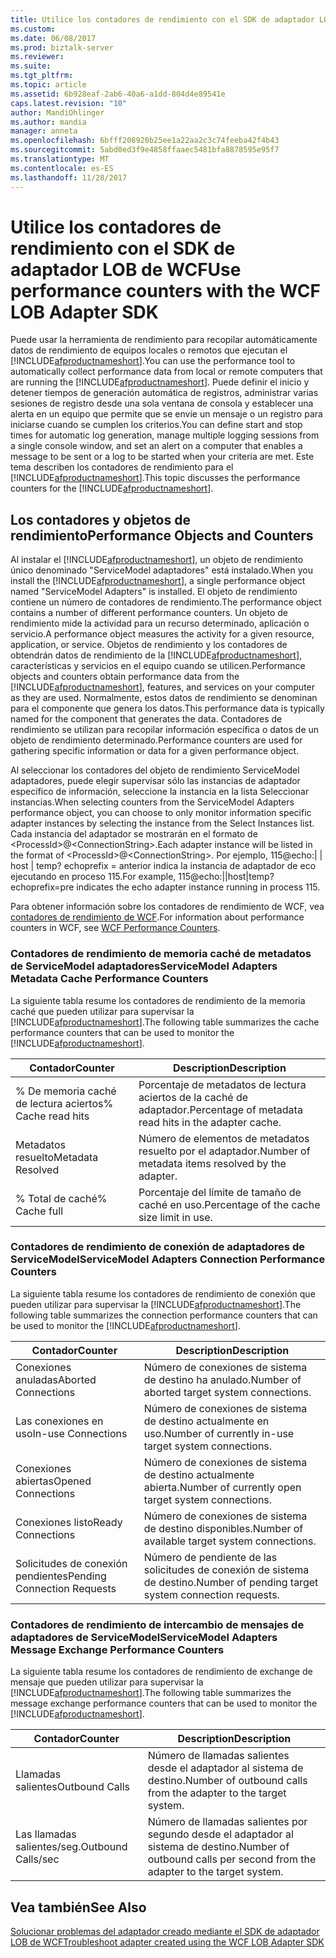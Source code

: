 ```yaml
---
title: Utilice los contadores de rendimiento con el SDK de adaptador LOB de WCF | Documentos de Microsoft
ms.custom: 
ms.date: 06/08/2017
ms.prod: biztalk-server
ms.reviewer: 
ms.suite: 
ms.tgt_pltfrm: 
ms.topic: article
ms.assetid: 6b928eaf-2ab6-40a6-a1dd-804d4e89541e
caps.latest.revision: "10"
author: MandiOhlinger
ms.author: mandia
manager: anneta
ms.openlocfilehash: 6bfff208920b25ee1a22aa2c3c74feeba42f4b43
ms.sourcegitcommit: 5abd0ed3f9e4858ffaaec5481bfa8878595e95f7
ms.translationtype: MT
ms.contentlocale: es-ES
ms.lasthandoff: 11/28/2017
---
```

# <a name="use-performance-counters-with-the-wcf-lob-adapter-sdk"></a><span data-ttu-id="94ccb-102">Utilice los contadores de rendimiento con el SDK de adaptador LOB de WCF</span><span class="sxs-lookup"><span data-stu-id="94ccb-102">Use performance counters with the WCF LOB Adapter SDK</span></span>
<span data-ttu-id="94ccb-103">Puede usar la herramienta de rendimiento para recopilar automáticamente datos de rendimiento de equipos locales o remotos que ejecutan el [!INCLUDE[afproductnameshort](../../includes/afproductnameshort-md.md)].</span><span class="sxs-lookup"><span data-stu-id="94ccb-103">You can use the performance tool to automatically collect performance data from local or remote computers that are running the [!INCLUDE[afproductnameshort](../../includes/afproductnameshort-md.md)].</span></span> <span data-ttu-id="94ccb-104">Puede definir el inicio y detener tiempos de generación automática de registros, administrar varias sesiones de registro desde una sola ventana de consola y establecer una alerta en un equipo que permite que se envíe un mensaje o un registro para iniciarse cuando se cumplen los criterios.</span><span class="sxs-lookup"><span data-stu-id="94ccb-104">You can define start and stop times for automatic log generation, manage multiple logging sessions from a single console window, and set an alert on a computer that enables a message to be sent or a log to be started when your criteria are met.</span></span> <span data-ttu-id="94ccb-105">Este tema describen los contadores de rendimiento para el [!INCLUDE[afproductnameshort](../../includes/afproductnameshort-md.md)].</span><span class="sxs-lookup"><span data-stu-id="94ccb-105">This topic discusses the performance counters for the [!INCLUDE[afproductnameshort](../../includes/afproductnameshort-md.md)].</span></span>  
  
## <a name="performance-objects-and-counters"></a><span data-ttu-id="94ccb-106">Los contadores y objetos de rendimiento</span><span class="sxs-lookup"><span data-stu-id="94ccb-106">Performance Objects and Counters</span></span>  
 <span data-ttu-id="94ccb-107">Al instalar el [!INCLUDE[afproductnameshort](../../includes/afproductnameshort-md.md)], un objeto de rendimiento único denominado "ServiceModel adaptadores" está instalado.</span><span class="sxs-lookup"><span data-stu-id="94ccb-107">When you install the [!INCLUDE[afproductnameshort](../../includes/afproductnameshort-md.md)], a single performance object named "ServiceModel Adapters" is installed.</span></span> <span data-ttu-id="94ccb-108">El objeto de rendimiento contiene un número de contadores de rendimiento.</span><span class="sxs-lookup"><span data-stu-id="94ccb-108">The performance object contains a number of different performance counters.</span></span> <span data-ttu-id="94ccb-109">Un objeto de rendimiento mide la actividad para un recurso determinado, aplicación o servicio.</span><span class="sxs-lookup"><span data-stu-id="94ccb-109">A performance object measures the activity for a given resource, application, or service.</span></span> <span data-ttu-id="94ccb-110">Objetos de rendimiento y los contadores de obtendrán datos de rendimiento de la [!INCLUDE[afproductnameshort](../../includes/afproductnameshort-md.md)], características y servicios en el equipo cuando se utilicen.</span><span class="sxs-lookup"><span data-stu-id="94ccb-110">Performance objects and counters obtain performance data from the [!INCLUDE[afproductnameshort](../../includes/afproductnameshort-md.md)], features, and services on your computer as they are used.</span></span> <span data-ttu-id="94ccb-111">Normalmente, estos datos de rendimiento se denominan para el componente que genera los datos.</span><span class="sxs-lookup"><span data-stu-id="94ccb-111">This performance data is typically named for the component that generates the data.</span></span> <span data-ttu-id="94ccb-112">Contadores de rendimiento se utilizan para recopilar información específica o datos de un objeto de rendimiento determinado.</span><span class="sxs-lookup"><span data-stu-id="94ccb-112">Performance counters are used for gathering specific information or data for a given performance object.</span></span>  
  
 <span data-ttu-id="94ccb-113">Al seleccionar los contadores del objeto de rendimiento ServiceModel adaptadores, puede elegir supervisar sólo las instancias de adaptador específico de información, seleccione la instancia en la lista Seleccionar instancias.</span><span class="sxs-lookup"><span data-stu-id="94ccb-113">When selecting counters from the ServiceModel Adapters performance object, you can choose to only monitor information specific adapter instances by selecting the instance from the Select Instances list.</span></span> <span data-ttu-id="94ccb-114">Cada instancia del adaptador se mostrarán en el formato de \<ProcessId\>@\<ConnectionString\>.</span><span class="sxs-lookup"><span data-stu-id="94ccb-114">Each adapter instance will be listed in the format of \<ProcessId\>@\<ConnectionString\>.</span></span> <span data-ttu-id="94ccb-115">Por ejemplo, 115@echo:&#124; &#124; host &#124; temp? echoprefix = anterior indica la instancia de adaptador de eco ejecutando en proceso 115.</span><span class="sxs-lookup"><span data-stu-id="94ccb-115">For example, 115@echo:&#124;&#124;host&#124;temp?echoprefix=pre indicates the echo adapter instance running in process 115.</span></span>  
  
 <span data-ttu-id="94ccb-116">Para obtener información sobre los contadores de rendimiento de WCF, vea [contadores de rendimiento de WCF](https://msdn.microsoft.com/library/ms735098.aspx).</span><span class="sxs-lookup"><span data-stu-id="94ccb-116">For information about performance counters in WCF, see [WCF Performance Counters](https://msdn.microsoft.com/library/ms735098.aspx).</span></span>
  
### <a name="servicemodel-adapters-metadata-cache-performance-counters"></a><span data-ttu-id="94ccb-117">Contadores de rendimiento de memoria caché de metadatos de ServiceModel adaptadores</span><span class="sxs-lookup"><span data-stu-id="94ccb-117">ServiceModel Adapters Metadata Cache Performance Counters</span></span>  
 <span data-ttu-id="94ccb-118">La siguiente tabla resume los contadores de rendimiento de la memoria caché que pueden utilizar para supervisar la [!INCLUDE[afproductnameshort](../../includes/afproductnameshort-md.md)].</span><span class="sxs-lookup"><span data-stu-id="94ccb-118">The following table summarizes the cache performance counters that can be used to monitor the [!INCLUDE[afproductnameshort](../../includes/afproductnameshort-md.md)].</span></span>  
  
|<span data-ttu-id="94ccb-119">Contador</span><span class="sxs-lookup"><span data-stu-id="94ccb-119">Counter</span></span>|<span data-ttu-id="94ccb-120">Description</span><span class="sxs-lookup"><span data-stu-id="94ccb-120">Description</span></span>|  
|-------------|-----------------|  
|<span data-ttu-id="94ccb-121">% De memoria caché de lectura aciertos</span><span class="sxs-lookup"><span data-stu-id="94ccb-121">% Cache read hits</span></span>|<span data-ttu-id="94ccb-122">Porcentaje de metadatos de lectura aciertos de la caché de adaptador.</span><span class="sxs-lookup"><span data-stu-id="94ccb-122">Percentage of metadata read hits in the adapter cache.</span></span>|  
|<span data-ttu-id="94ccb-123">Metadatos resuelto</span><span class="sxs-lookup"><span data-stu-id="94ccb-123">Metadata Resolved</span></span>|<span data-ttu-id="94ccb-124">Número de elementos de metadatos resuelto por el adaptador.</span><span class="sxs-lookup"><span data-stu-id="94ccb-124">Number of metadata items resolved by the adapter.</span></span>|  
|<span data-ttu-id="94ccb-125">% Total de caché</span><span class="sxs-lookup"><span data-stu-id="94ccb-125">% Cache full</span></span>|<span data-ttu-id="94ccb-126">Porcentaje del límite de tamaño de caché en uso.</span><span class="sxs-lookup"><span data-stu-id="94ccb-126">Percentage of the cache size limit in use.</span></span>|  
  
### <a name="servicemodel-adapters-connection-performance-counters"></a><span data-ttu-id="94ccb-127">Contadores de rendimiento de conexión de adaptadores de ServiceModel</span><span class="sxs-lookup"><span data-stu-id="94ccb-127">ServiceModel Adapters Connection Performance Counters</span></span>  
 <span data-ttu-id="94ccb-128">La siguiente tabla resume los contadores de rendimiento de conexión que pueden utilizar para supervisar la [!INCLUDE[afproductnameshort](../../includes/afproductnameshort-md.md)].</span><span class="sxs-lookup"><span data-stu-id="94ccb-128">The following table summarizes the connection performance counters that can be used to monitor the [!INCLUDE[afproductnameshort](../../includes/afproductnameshort-md.md)].</span></span>  
  
|<span data-ttu-id="94ccb-129">Contador</span><span class="sxs-lookup"><span data-stu-id="94ccb-129">Counter</span></span>|<span data-ttu-id="94ccb-130">Description</span><span class="sxs-lookup"><span data-stu-id="94ccb-130">Description</span></span>|  
|-------------|-----------------|  
|<span data-ttu-id="94ccb-131">Conexiones anuladas</span><span class="sxs-lookup"><span data-stu-id="94ccb-131">Aborted Connections</span></span>|<span data-ttu-id="94ccb-132">Número de conexiones de sistema de destino ha anulado.</span><span class="sxs-lookup"><span data-stu-id="94ccb-132">Number of aborted target system connections.</span></span>|  
|<span data-ttu-id="94ccb-133">Las conexiones en uso</span><span class="sxs-lookup"><span data-stu-id="94ccb-133">In-use Connections</span></span>|<span data-ttu-id="94ccb-134">Número de conexiones de sistema de destino actualmente en uso.</span><span class="sxs-lookup"><span data-stu-id="94ccb-134">Number of currently in-use target system connections.</span></span>|  
|<span data-ttu-id="94ccb-135">Conexiones abiertas</span><span class="sxs-lookup"><span data-stu-id="94ccb-135">Opened Connections</span></span>|<span data-ttu-id="94ccb-136">Número de conexiones de sistema de destino actualmente abierta.</span><span class="sxs-lookup"><span data-stu-id="94ccb-136">Number of currently open target system connections.</span></span>|  
|<span data-ttu-id="94ccb-137">Conexiones listo</span><span class="sxs-lookup"><span data-stu-id="94ccb-137">Ready Connections</span></span>|<span data-ttu-id="94ccb-138">Número de conexiones de sistema de destino disponibles.</span><span class="sxs-lookup"><span data-stu-id="94ccb-138">Number of available target system connections.</span></span>|  
|<span data-ttu-id="94ccb-139">Solicitudes de conexión pendientes</span><span class="sxs-lookup"><span data-stu-id="94ccb-139">Pending Connection Requests</span></span>|<span data-ttu-id="94ccb-140">Número de pendiente de las solicitudes de conexión de sistema de destino.</span><span class="sxs-lookup"><span data-stu-id="94ccb-140">Number of pending target system connection requests.</span></span>|  
  
### <a name="servicemodel-adapters-message-exchange-performance-counters"></a><span data-ttu-id="94ccb-141">Contadores de rendimiento de intercambio de mensajes de adaptadores de ServiceModel</span><span class="sxs-lookup"><span data-stu-id="94ccb-141">ServiceModel Adapters Message Exchange Performance Counters</span></span>  
 <span data-ttu-id="94ccb-142">La siguiente tabla resume los contadores de rendimiento de exchange de mensaje que pueden utilizar para supervisar la [!INCLUDE[afproductnameshort](../../includes/afproductnameshort-md.md)].</span><span class="sxs-lookup"><span data-stu-id="94ccb-142">The following table summarizes the message exchange performance counters that can be used to monitor the [!INCLUDE[afproductnameshort](../../includes/afproductnameshort-md.md)].</span></span>  
  
|<span data-ttu-id="94ccb-143">Contador</span><span class="sxs-lookup"><span data-stu-id="94ccb-143">Counter</span></span>|<span data-ttu-id="94ccb-144">Description</span><span class="sxs-lookup"><span data-stu-id="94ccb-144">Description</span></span>|  
|-------------|-----------------|  
|<span data-ttu-id="94ccb-145">Llamadas salientes</span><span class="sxs-lookup"><span data-stu-id="94ccb-145">Outbound Calls</span></span>|<span data-ttu-id="94ccb-146">Número de llamadas salientes desde el adaptador al sistema de destino.</span><span class="sxs-lookup"><span data-stu-id="94ccb-146">Number of outbound calls from the adapter to the target system.</span></span>|  
|<span data-ttu-id="94ccb-147">Las llamadas salientes/seg.</span><span class="sxs-lookup"><span data-stu-id="94ccb-147">Outbound Calls/sec</span></span>|<span data-ttu-id="94ccb-148">Número de llamadas salientes por segundo desde el adaptador al sistema de destino.</span><span class="sxs-lookup"><span data-stu-id="94ccb-148">Number of outbound calls per second from the adapter to the target system.</span></span>|  
  
## <a name="see-also"></a><span data-ttu-id="94ccb-149">Vea también</span><span class="sxs-lookup"><span data-stu-id="94ccb-149">See Also</span></span>  
 [<span data-ttu-id="94ccb-150">Solucionar problemas del adaptador creado mediante el SDK de adaptador LOB de WCF</span><span class="sxs-lookup"><span data-stu-id="94ccb-150">Troubleshoot adapter created using the WCF LOB Adapter SDK</span></span>](../../adapters-and-accelerators/wcf-lob-adapter-sdk/troubleshoot-adapter-created-using-the-wcf-lob-adapter-sdk.md)
